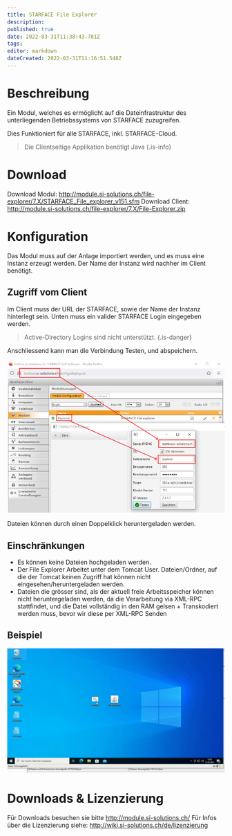 ```yaml
---
title: STARFACE File Explorer
description: 
published: true
date: 2022-03-31T11:38:43.781Z
tags: 
editor: markdown
dateCreated: 2022-03-31T11:16:51.548Z
---
```


# Beschreibung
Ein Modul, welches es ermöglicht auf die Dateinfrastruktur des unterliegenden Betriebssystems von STARFACE zuzugreifen.

Dies Funktioniert für alle STARFACE, inkl. STARFACE-Cloud.

> Die Clientseitige Applikation benötigt Java
{.is-info}

# Download
Download Modul: http://module.si-solutions.ch/file-explorer/7.X/STARFACE_File_explorer_v151.sfm
Download Client: http://module.si-solutions.ch/file-explorer/7.X/File-Explorer.zip


# Konfiguration
Das Modul muss auf der Anlage importiert werden, und es muss eine Instanz erzeugt werden. 
Der Name der Instanz wird nachher im Client benötigt.

## Zugriff vom Client
Im Client muss der URL der STARFACE, sowie der Name der Instanz hinterlegt sein.
Unten muss ein valider STARFACE Login eingegeben werden.

> Active-Directory Logins sind nicht unterstützt.
{.is-danger}

Anschliessend kann man die Verbindung Testen, und abspeichern.

![Setup.png](/uploads/file-explorer/Setup.png)

Dateien können durch einen Doppelklick heruntergeladen werden.

## Einschränkungen
- Es können keine Dateien hochgeladen werden.
- Der File Explorer Arbeitet unter dem Tomcat User. Dateien/Ordner, auf die der Tomcat keinen Zugriff hat können nicht eingesehen/heruntergeladen werden.
- Dateien die grösser sind, als der aktuell freie Arbeitsspeicher können nicht heruntergeladen werden, da die Verarbeitung via XML-RPC stattfindet, und die Datei vollständig in den RAM gelsen + Transkodiert werden muss, bevor wir diese per XML-RPC Senden

## Beispiel

![Example.gif](/uploads/file-explorer/Example.gif)

# Downloads & Lizenzierung
Für Downloads besuchen sie bitte http://module.si-solutions.ch/
Für Infos über die Lizenzierung siehe: http://wiki.si-solutions.ch/de/lizenzierung